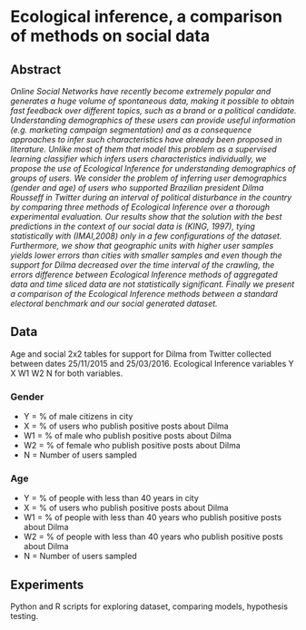 # Ecological inference, a comparison of methods on social data


## Abstract 

*Online Social Networks have recently become extremely popular and generates a huge volume of spontaneous data, making it possible to obtain fast feedback over different topics, such as a brand or a political candidate. Understanding demographics of these users can provide useful information (e.g. marketing campaign segmentation) and as a consequence approaches to infer such characteristics have already been proposed in literature. Unlike most of them that model this problem as a supervised learning classifier which infers users characteristics individually, we propose the use of Ecological Inference for understanding demographics of groups of users.  We consider the problem of inferring user demographics (gender and age) of users who supported Brazilian president Dilma Rousseff in Twitter during an interval of political disturbance in the country by comparing three methods of Ecological Inference over a thorough experimental evaluation.  Our results show that the solution with the best predictions in the context of our social data is (KING, 1997), tying statistically  with (IMAI,2008) only in a few configurations of the dataset. Furthermore, we show that geographic units with higher user samples yields lower errors than cities with smaller samples and even though the support for Dilma decreased over the time interval of the crawling, the errors difference between Ecological Inference methods of aggregated data and time sliced data are not statistically significant. Finally we present a comparison of the Ecological Inference methods between a standard electoral benchmark and our social generated dataset.*


## Data

Age and social 2x2 tables for support for Dilma from Twitter collected between dates 25/11/2015 and 25/03/2016. Ecological Inference variables Y	X	W1 W2	N for both variables.

### Gender
* Y = % of male citizens in city
* X = % of users who publish positive posts about Dilma
* W1 = % of male who publish positive posts about Dilma
* W2 = % of female who publish positive posts about Dilma
* N = Number of users sampled
    
### Age
* Y = % of people with less than 40 years in city
* X = % of users who publish positive posts about Dilma
* W1 = % of people with less than 40 years who publish positive posts about Dilma
* W2 = % of people with less than 40 years who publish positive posts about Dilma
* N = Number of users sampled

## Experiments

Python and R scripts for exploring dataset, comparing models, hypothesis testing.
